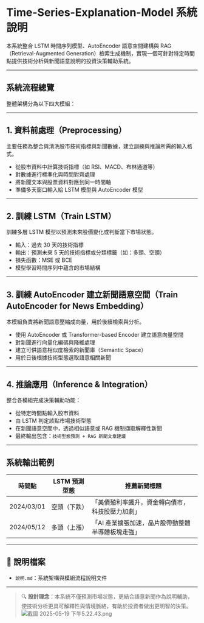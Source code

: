 # Time-Series-Explanation-Model 系統說明

本系統整合 LSTM 時間序列模型、AutoEncoder 語意空間建構與 RAG（Retrieval-Augmented Generation）檢索生成機制，實現一個可針對特定時間點提供技術分析與新聞語意說明的投資決策輔助系統。

---

## 系統流程總覽

整體架構分為以下四大模組：

---

## 1. 資料前處理（Preprocessing）
主要任務為整合與清洗股市技術指標與新聞數據，建立訓練與推論所需的輸入格式。

- 從股市資料中計算技術指標（如 RSI、MACD、布林通道等）
- 對數據進行標準化與時間對齊處理
- 將新聞文本與股票資料對應到同一時間軸
- 準備多天窗口輸入給 LSTM 模型與 AutoEncoder 模型

---

## 2. 訓練 LSTM（Train LSTM）
訓練多層 LSTM 模型以預測未來股價變化或判斷當下市場狀態。

- 輸入：過去 30 天的技術指標
- 輸出：預測未來 5 天的技術指標或分類標籤（如：多頭、空頭）
- 損失函數：MSE 或 BCE
- 模型學習時間序列中蘊含的市場結構

---

## 3. 訓練 AutoEncoder 建立新聞語意空間（Train AutoEncoder for News Embedding）
本模組負責將新聞語意壓縮成向量，用於後續檢索與分析。

- 使用 AutoEncoder 或 Transformer-based Encoder 建立語意向量空間
- 對新聞進行向量化編碼與降維處理
- 建立可供語意相似度檢索的新聞庫（Semantic Space）
- 用於日後根據技術型態選取語意相關新聞

---

## 4. 推論應用（Inference & Integration）
整合各模組完成決策輔助功能：

- 從特定時間點輸入股市資料
- 由 LSTM 判定該點市場技術型態
- 在新聞語意空間中，透過相似語意或 RAG 機制擷取解釋性新聞
- 最終輸出包含：`技術型態預測 + RAG 新聞文章建議`

---

## 系統輸出範例

| 時間點     | LSTM 預測型態 | 推薦新聞標題                                       |
|------------|----------------|--------------------------------------------------|
| 2024/03/01 | 空頭（下跌）   | 「美債殖利率飆升，資金轉向債市，科技股壓力加劇」     |
| 2024/05/12 | 多頭（上漲）   | 「AI 產業擴張加速，晶片股帶動整體半導體板塊走強」     |

---

## 📄 說明檔案
- `說明.md`：系統架構與模組流程說明文件

---

> 🔍 **設計理念**：本系統不僅預測市場狀態，更結合語意新聞作為說明輔助，使技術分析更具可解釋性與情境脈絡，有助於投資者做出更明智的決策。
![截圖 2025-05-19 下午5.22.43.png](<attachment:截圖 2025-05-19 下午5.22.43.png>)